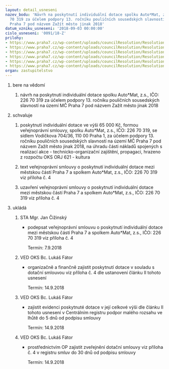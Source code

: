 ```yaml
---
layout: detail_usneseni
nazev_bodu: 'Návrh na poskytnutí individuální dotace spolku Auto*Mat, z.s., IČO: 226
  70 319 za účelem podpory 13. ročníku pouličních sousedských slavností na území MČ
  Praha 7 pod názvem Zažít město jinak 2018'
datum_vzniku_usneseni: '2018-09-03 00:00:00'
cislo_usneseni: '0091/18-Z'
prilohy:
- https://www.praha7.cz/wp-content/uploads/councilResolution/Resolutions/30202/export/6528D~388855.doc
- https://www.praha7.cz/wp-content/uploads/councilResolution/Resolutions/30202/export/063118~388854.pdf
- https://www.praha7.cz/wp-content/uploads/councilResolution/Resolutions/30202/export/65282~388853.pdf
- https://www.praha7.cz/wp-content/uploads/councilResolution/Resolutions/30202/export/65283ver~388852.doc
- https://www.praha7.cz/wp-content/uploads/councilResolution/Resolutions/30202/export/Zapis_8_jednani_KK_ze_dne_15_8_2018~388850.docx
- https://www.praha7.cz/wp-content/uploads/councilResolution/Resolutions/30202/export/export~390363.pdf
organ: zastupitelstvo
---
```

<ol id="urzList" class="urzList_view"><li class="urzClass1" id=""><span name="1">bere na vědomí</span><ol class="urzOlClass decimal "><li class="urzClass2" id="" style="text-align: left;"><span><p>návrh na poskytnutí individuální dotace spolku Auto*Mat, z.s., IČO: 226 70 319 za účelem podpory 13. ročníku pouličních sousedských slavností na území MČ Praha 7 pod názvem Zažít město jinak 2018</p></span></li></ol></li><li class="urzClass1" id=""><span name="24">schvaluje</span><ol class="urzOlClass decimal "><li class="urzClass2" id="" style="text-align: left;"><span><p>poskytnutí individuální dotace ve výši 65 000 Kč, formou veřejnoprávní smlouvy, spolku Auto*Mat, z.s., IČO: 226 70 319, se sídlem Vodičkova 704/36, 110 00 Praha 1, za účelem podpory 13. ročníku pouličních sousedských slavností na území MČ Praha 7 pod názvem Zažít město jinak 2018, na úhradu části nákladů spojených s realizací akce - technicko-organizační zajištění, propagaci, hrazeno z rozpočtu OKS ORJ 621 - kultura<br></p></span></li><li class="urzClass2" id="" style="text-align: left;"><span><p>text veřejnoprávní smlouvy o poskytnutí individuální dotace mezi městskou částí Praha 7 a spolkem Auto*Mat, z.s., IČO: 226 70 319 viz příloha č. 4<br></p></span></li><li class="urzClass2" id="" style="text-align: left;"><span><p>uzavření veřejnoprávní smlouvy o poskytnutí individuální dotace mezi městskou částí Praha 7 a spolkem Auto*Mat, z.s., IČO: 226 70 319 viz příloha č. 4<br></p></span></li></ol></li><li class="urzClass1" id="urzUkoly"><span name="1">ukládá</span><ol class="urzOlClass"><li class="urzClass2"><span><p>STA Mgr. Jan Čižinský</p></span><ul class="urzUlClass"><li class="urzClass3"><span><p>podepsat veřejnoprávní smlouvu o poskytnutí individuální dotace mezi městskou částí Praha 7 a spolkem Auto*Mat, z.s., IČO: 226 70 319 viz příloha č. 4</p></span><span class="urzUkolTermin">  Termín:&nbsp;7.9.2018</span></li></ul></li><li class="urzClass2"><span><p>VED OKS Bc. Lukáš Fátor</p></span><ul class="urzUlClass"><li class="urzClass3"><span><p>organizačně a finančně zajistit poskytnutí dotace v souladu s dotační smlouvou viz příloha č. 4 dle ustanovení článku II tohoto usnesení</p></span><span class="urzUkolTermin">  Termín:&nbsp;14.9.2018</span></li></ul></li><li class="urzClass2"><span><p>VED OKS Bc. Lukáš Fátor</p></span><ul class="urzUlClass"><li class="urzClass3"><span><p>zajistit evidenci poskytnuté dotace v její celkové výši dle článku II tohoto usnesení v Centrálním registru podpor malého rozsahu ve lhůtě do 5 dnů od podpisu smlouvy</p></span><span class="urzUkolTermin">  Termín:&nbsp;14.9.2018</span></li></ul></li><li class="urzClass2"><span><p>VED OKS Bc. Lukáš Fátor</p></span><ul class="urzUlClass"><li class="urzClass3"><span><p>prostřednictvím OP zajistit zveřejnění dotační smlouvy viz příloha č. 4 v registru smluv do 30 dnů od podpisu smlouvy</p></span><span class="urzUkolTermin">  Termín:&nbsp;14.9.2018</span></li></ul></li></ol></li></ol>